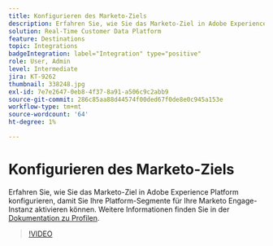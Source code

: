 ```yaml
---
title: Konfigurieren des Marketo-Ziels
description: Erfahren Sie, wie Sie das Marketo-Ziel in Adobe Experience Platform konfigurieren, damit Sie Ihre Platform-Segmente für Ihre Marketo Engage-Instanz aktivieren können.
solution: Real-Time Customer Data Platform
feature: Destinations
topic: Integrations
badgeIntegration: label="Integration" type="positive"
role: User, Admin
level: Intermediate
jira: KT-9262
thumbnail: 338248.jpg
exl-id: 7e7e2647-0eb8-4f37-8a91-a506c9c2abb9
source-git-commit: 286c85aa88d44574f00ded67f0de8e0c945a153e
workflow-type: tm+mt
source-wordcount: '64'
ht-degree: 1%

---
```


# Konfigurieren des Marketo-Ziels

Erfahren Sie, wie Sie das Marketo-Ziel in Adobe Experience Platform konfigurieren, damit Sie Ihre Platform-Segmente für Ihre Marketo Engage-Instanz aktivieren können. Weitere Informationen finden Sie in der [Dokumentation zu Profilen](https://experienceleague.adobe.com/docs/experience-platform/rtcdp/profile/profile-browse.html?lang=de).

>[!VIDEO](https://video.tv.adobe.com/v/338248?learn=on&enablevpops)

